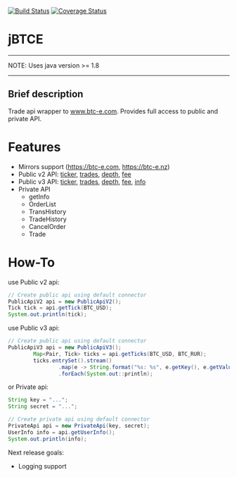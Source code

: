 [![Build Status](https://travis-ci.org/iisador/jBTCE.svg?branch=master)](https://travis-ci.org/iisador/jBTCE)
[![Coverage Status](https://coveralls.io/repos/github/iisador/jBTCE/badge.svg?branch=master)](https://coveralls.io/github/iisador/jBTCE?branch=master)

jBTCE
=====
---
NOTE: Uses java version >= 1.8

---
Brief description
--------------------

Trade api wrapper to www.btc-e.com.
Provides full access to public and private API.

Features
========
* Mirrors support (https://btc-e.com, https://btc-e.nz)
* Public v2 API: [ticker](https://btc-e.com/api/2/btc_usd/ticker), [trades](https://btc-e.com/api/2/btc_usd/trades), [depth](https://btc-e.com/api/2/btc_usd/depth), [fee](https://btc-e.com/api/2/btc_usd/fee)
* Public v3 API: [ticker](https://btc-e.com/api/3/ticker/btc_usd-btc-rur), [trades](https://btc-e.com/api/3/trades/btc_usd-btc-rur), [depth](https://btc-e.com/api/3/depth/btc_usd-btc-rur), [fee](https://btc-e.com/api/3/fee/btc_usd-btc-rur), [info](https://btc-e.com/api/3/info)
* Private API
  - getInfo
  - OrderList
  - TransHistory
  - TradeHistory
  - CancelOrder
  - Trade

How-To
======
use Public v2 api:
```java
// Create public api using default connector
PublicApiV2 api = new PublicApiV2();
Tick tick = api.getTick(BTC_USD);
System.out.println(tick);
```

use Public v3 api:
```java
// Create public api using default connector
PublicApiV3 api = new PublicApiV3();
        Map<Pair, Tick> ticks = api.getTicks(BTC_USD, BTC_RUR);
        ticks.entrySet().stream()
                .map(e -> String.format("%s: %s", e.getKey(), e.getValue()))
                .forEach(System.out::println);
```

or Private api:
```java
String key = "...";
String secret = "...";

// Create private api using default connector
PrivateApi api = new PrivateApi(key, secret);
UserInfo info = api.getUserInfo();
System.out.println(info);
```

Next release goals:
* Logging support
